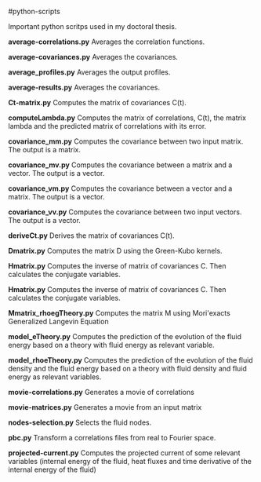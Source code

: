 #python-scripts

Important python scritps used in my doctoral thesis. 

__average-correlations.py__  Averages the correlation functions.

__average-covariances.py__ Averages the covariances. 

__average_profiles.py__ Averages the output profiles. 

__average-results.py__ Averages the covariances. 

__Ct-matrix.py__ Computes the matrix of covariances C(t). 

__computeLambda.py__ Computes the matrix of correlations, C(t), the matrix lambda and the predicted matrix of correlations with its error.

__covariance_mm.py__ Computes the covariance between two input matrix. The output is a matrix.

__covariance_mv.py__ Computes the covariance between a matrix and a vector. The output is a vector.

__covariance_vm.py__ Computes the covariance between a vector and a matrix. The output is a vector.

__covariance_vv.py__ Computes the covariance between two input vectors. The output is a vector.

__deriveCt.py__ Derives the matrix of covariances C(t).

__Dmatrix.py__ Computes the matrix D using the Green-Kubo kernels. 

__Hmatrix.py__ Computes the inverse of matrix of covariances C. Then calculates the conjugate variables. 

__Hmatrix.py__ Computes the inverse of matrix of covariances C. Then calculates the conjugate variables. 

__Mmatrix_rhoegTheory.py__ Computes the matrix M using Mori'exacts Generalized Langevin Equation 

__model_eTheory.py__ Computes the prediction of the evolution of the fluid energy based on a theory with fluid energy as relevant variable.

__model_rhoeTheory.py__ Computes the prediction of the evolution of the fluid density and the fluid energy based on a theory with fluid density and fluid energy as relevant variables.

__movie-correlations.py__ Generates a movie of correlations

__movie-matrices.py__ Generates a movie from an input matrix

__nodes-selection.py__ Selects the fluid nodes. 

__pbc.py__ Transform a correlations files from real to Fourier space. 

__projected-current.py__ Computes the projected current of some relevant variables (internal energy of the fluid, heat fluxes and time derivative of the internal energy of the fluid)


